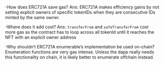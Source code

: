 -How does ERC721A save gas?
Ans: ERC721A makes efficiency gains by not setting explicit owners of specific tokenIDs when they are consecutive IDs minted by the same owner.


-Where does it add cost?
Ans: `transferFrom` and `safeTransferFrom` cost more gas as the contract has to loop across all tokenId until it reaches the NFT with an explicit owner address


-Why shouldn’t ERC721A enumerable’s implementation be used on-chain?
Enumeration functions are very gas intense. Unless the dapp really needs this functionality on chain, it is likely better to enumerate offchain instead.
